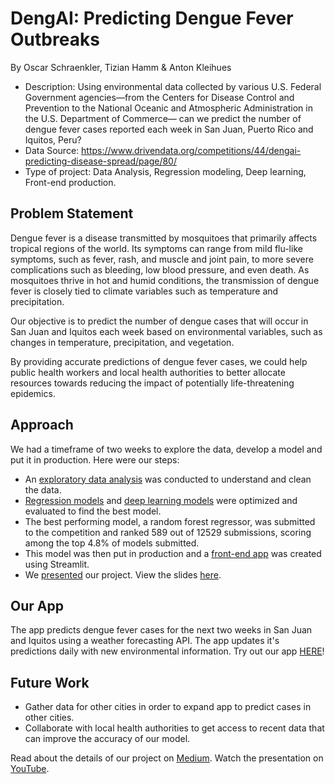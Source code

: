 # DengAI: Predicting Dengue Fever Outbreaks
By Oscar Schraenkler, Tizian Hamm & Anton Kleihues

- Description: Using environmental data collected by various U.S. Federal Government agencies—from the Centers for Disease Control and Prevention to the National Oceanic and Atmospheric Administration in the U.S. Department of Commerce— can we predict the number of dengue fever cases reported each week in San Juan, Puerto Rico and Iquitos, Peru?
- Data Source: https://www.drivendata.org/competitions/44/dengai-predicting-disease-spread/page/80/
- Type of project: Data Analysis, Regression modeling, Deep learning, Front-end production.

## Problem Statement
Dengue fever is a disease transmitted by mosquitoes that primarily affects tropical regions of the world. Its symptoms can range from mild flu-like symptoms, such as fever, rash, and muscle and joint pain, to more severe complications such as bleeding, low blood pressure, and even death. As mosquitoes thrive in hot and humid conditions, the transmission of dengue fever is closely tied to climate variables such as temperature and precipitation.

Our objective is to predict the number of dengue cases that will occur in San Juan and Iquitos each week based on environmental variables, such as changes in temperature, precipitation, and vegetation.

By providing accurate predictions of dengue fever cases, we could help public health workers and local health authorities to better allocate resources towards reducing the impact of potentially life-threatening epidemics.

## Approach
We had a timeframe of two weeks to explore the data, develop a model and put it in production. Here were our steps:
- An [exploratory data analysis](notebooks/Exploratory%20Data%20Analysis.ipynb) was conducted to understand and clean the data.
- [Regression models](notebooks/Regression%20Modeling.ipynb) and [deep learning models](notebooks/Deep%20Learning%20Models%20Tizian.ipynb) were optimized and evaluated to find the best model.
- The best performing model, a random forest regressor, was submitted to the competition and ranked 589 out of 12529 submissions, scoring among the top 4.8% of models submitted.
- This model was then put in production and a [front-end app](app.py) was created using Streamlit. 
- We [presented](https://www.youtube.com/watch?v=NWceVsPYP7g) our project. View the slides [here](DengAI%20slides.pdf).

## Our App
The app predicts dengue fever cases for the next two weeks in San Juan and Iquitos using a weather forecasting API. The app updates it's predictions daily with new environmental information.
Try out our app [HERE](https://oscarschraenkler-dengue-fever-predictions-app-ccawvn.streamlit.app/)!

## Future Work
- Gather data for other cities in order to expand app to predict cases in other cities.
- Collaborate with local health authorities to get access to recent data that can improve the accuracy of our model.

Read about the details of our project on [Medium](https://medium.com/@o.schraenkler/dengai-predicting-dengue-fever-outbreaks-56b201e55983). Watch the presentation on [YouTube](https://www.youtube.com/watch?v=NWceVsPYP7g).

